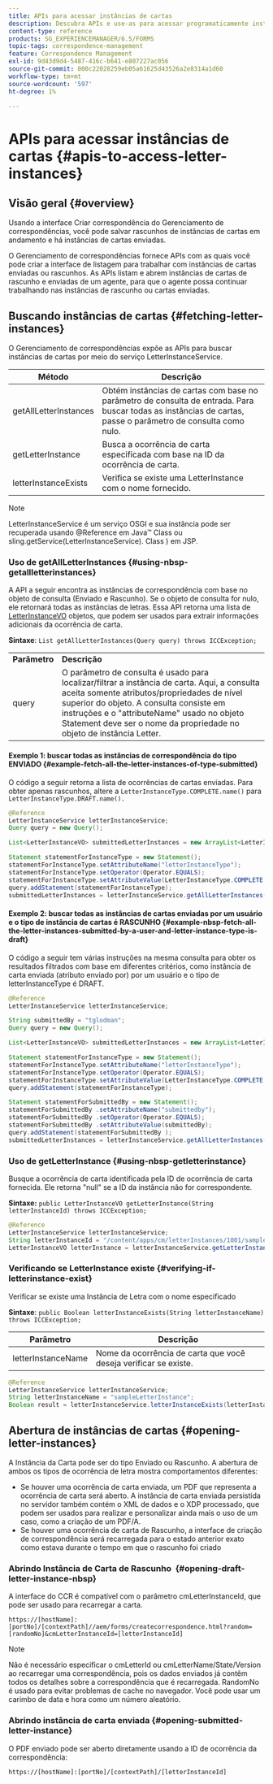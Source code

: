 ```yaml
---
title: APIs para acessar instâncias de cartas
description: Descubra APIs e use-as para acessar programaticamente instâncias de cartas no ambiente do AEM Forms.
content-type: reference
products: SG_EXPERIENCEMANAGER/6.5/FORMS
topic-tags: correspondence-management
feature: Correspondence Management
exl-id: 9d43d9d4-5487-416c-b641-e807227ac056
source-git-commit: 000c22028259eb05a61625d43526a2e8314a1d60
workflow-type: tm+mt
source-wordcount: '597'
ht-degree: 1%

---
```


# APIs para acessar instâncias de cartas {#apis-to-access-letter-instances}

## Visão geral {#overview}

Usando a interface Criar correspondência do Gerenciamento de correspondências, você pode salvar rascunhos de instâncias de cartas em andamento e há instâncias de cartas enviadas.

O Gerenciamento de correspondências fornece APIs com as quais você pode criar a interface de listagem para trabalhar com instâncias de cartas enviadas ou rascunhos. As APIs listam e abrem instâncias de cartas de rascunho e enviadas de um agente, para que o agente possa continuar trabalhando nas instâncias de rascunho ou cartas enviadas.

## Buscando instâncias de cartas {#fetching-letter-instances}

O Gerenciamento de correspondências expõe as APIs para buscar instâncias de cartas por meio do serviço LetterInstanceService.

| Método | Descrição |
|--- |--- |
| getAllLetterInstances | Obtém instâncias de cartas com base no parâmetro de consulta de entrada. Para buscar todas as instâncias de cartas, passe o parâmetro de consulta como nulo. |
| getLetterInstance | Busca a ocorrência de carta especificada com base na ID da ocorrência de carta. |
| letterInstanceExists | Verifica se existe uma LetterInstance com o nome fornecido. |

>[!NOTE]
>
>LetterInstanceService é um serviço OSGI e sua instância pode ser recuperada usando @Reference em Java™ Class ou sling.getService(LetterInstanceService). Class ) em JSP.

### Uso de getAllLetterInstances {#using-nbsp-getallletterinstances}

A API a seguir encontra as instâncias de correspondência com base no objeto de consulta (Enviado e Rascunho). Se o objeto de consulta for nulo, ele retornará todas as instâncias de letras. Essa API retorna uma lista de [LetterInstanceVO](https://helpx.adobe.com/aem-forms/6-2/javadocs/com/adobe/icc/dbforms/obj/LetterInstanceVO.html) objetos, que podem ser usados para extrair informações adicionais da ocorrência de carta.

**Sintaxe**: `List getAllLetterInstances(Query query) throws ICCException;`

<table>
 <tbody>
  <tr>
   <td><strong>Parâmetro</strong></td>
   <td><strong>Descrição</strong></td>
  </tr>
  <tr>
   <td>query</td>
   <td>O parâmetro de consulta é usado para localizar/filtrar a instância de carta. Aqui, a consulta aceita somente atributos/propriedades de nível superior do objeto. A consulta consiste em instruções e o "attributeName" usado no objeto Statement deve ser o nome da propriedade no objeto de instância Letter.<br /> </td>
  </tr>
 </tbody>
</table>

#### Exemplo 1: buscar todas as instâncias de correspondência do tipo ENVIADO {#example-fetch-all-the-letter-instances-of-type-submitted}

O código a seguir retorna a lista de ocorrências de cartas enviadas. Para obter apenas rascunhos, altere a `LetterInstanceType.COMPLETE.name()` para `LetterInstanceType.DRAFT.name().`

```java
@Reference
LetterInstanceService letterInstanceService;
Query query = new Query();

List<LetterInstanceVO> submittedLetterInstances = new ArrayList<LetterInstanceVO>();

Statement statementForInstanceType = new Statement();
statementForInstanceType.setAttributeName("letterInstanceType");
statementForInstanceType.setOperator(Operator.EQUALS);
statementForInstanceType.setAttributeValue(LetterInstanceType.COMPLETE.name());
query.addStatement(statementForInstanceType);
submittedLetterInstances = letterInstanceService.getAllLetterInstances(query);
```

#### Exemplo 2: buscar todas as instâncias de cartas enviadas por um usuário e o tipo de instância de cartas é RASCUNHO {#example-nbsp-fetch-all-the-letter-instances-submitted-by-a-user-and-letter-instance-type-is-draft}

O código a seguir tem várias instruções na mesma consulta para obter os resultados filtrados com base em diferentes critérios, como instância de carta enviada (atributo enviado por) por um usuário e o tipo de letterInstanceType é DRAFT.

```java
@Reference
LetterInstanceService letterInstanceService;

String submittedBy = "tglodman";
Query query = new Query();

List<LetterInstanceVO> submittedLetterInstances = new ArrayList<LetterInstanceVO>();

Statement statementForInstanceType = new Statement();
statementForInstanceType.setAttributeName("letterInstanceType");
statementForInstanceType.setOperator(Operator.EQUALS);
statementForInstanceType.setAttributeValue(LetterInstanceType.COMPLETE.name());
query.addStatement(statementForInstanceType);

Statement statementForSubmittedBy = new Statement();
statementForSubmittedBy .setAttributeName("submittedby");
statementForSubmittedBy .setOperator(Operator.EQUALS);
statementForSubmittedBy .setAttributeValue(submittedBy);
query.addStatement(statementForSubmittedBy );
submittedLetterInstances = letterInstanceService.getAllLetterInstances(query);
```

### Uso de getLetterInstance {#using-nbsp-getletterinstance}

Busque a ocorrência de carta identificada pela ID de ocorrência de carta fornecida. Ele retorna &quot;null&quot; se a ID da instância não for correspondente.

**Sintaxe:** `public LetterInstanceVO getLetterInstance(String letterInstanceId) throws ICCException;`

```java
@Reference
LetterInstanceService letterInstanceService;
String letterInstanceId = "/content/apps/cm/letterInstances/1001/sampleLetterInstance";
LetterInstanceVO letterInstance = letterInstanceService.getLetterInstance(letterInstanceId );
```

### Verificando se LetterInstance existe {#verifying-if-letterinstance-exist}

Verificar se existe uma Instância de Letra com o nome especificado

**Sintaxe**: `public Boolean letterInstanceExists(String letterInstanceName) throws ICCException;`

| **Parâmetro** | **Descrição** |
|---|---|
| letterInstanceName | Nome da ocorrência de carta que você deseja verificar se existe. |

```java
@Reference
LetterInstanceService letterInstanceService;
String letterInstanceName = "sampleLetterInstance";
Boolean result = letterInstanceService.letterInstanceExists(letterInstanceName );
```

## Abertura de instâncias de cartas {#opening-letter-instances}

A Instância da Carta pode ser do tipo Enviado ou Rascunho. A abertura de ambos os tipos de ocorrência de letra mostra comportamentos diferentes:

* Se houver uma ocorrência de carta enviada, um PDF que representa a ocorrência de carta será aberto. A instância de carta enviada persistida no servidor também contém o XML de dados e o XDP processado, que podem ser usados para realizar e personalizar ainda mais o uso de um caso, como a criação de um PDF/A.
* Se houver uma ocorrência de carta de Rascunho, a interface de criação de correspondência será recarregada para o estado anterior exato como estava durante o tempo em que o rascunho foi criado

### Abrindo Instância de Carta de Rascunho  {#opening-draft-letter-instance-nbsp}

A interface do CCR é compatível com o parâmetro cmLetterInstanceId, que pode ser usado para recarregar a carta.

`https://[hostName]:[portNo]/[contextPath]//aem/forms/createcorrespondence.html?random=[randomNo]&cmLetterInstanceId=[letterInstanceId]`

>[!NOTE]
>
Não é necessário especificar o cmLetterId ou cmLetterName/State/Version ao recarregar uma correspondência, pois os dados enviados já contêm todos os detalhes sobre a correspondência que é recarregada. RandomNo é usado para evitar problemas de cache no navegador. Você pode usar um carimbo de data e hora como um número aleatório.

### Abrindo instância de carta enviada {#opening-submitted-letter-instance}

O PDF enviado pode ser aberto diretamente usando a ID de ocorrência da correspondência:

`https://[hostName]:[portNo]/[contextPath]/[letterInstanceId]`
